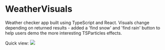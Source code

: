 # WeatherVisuals

Weather checker app built using TypeScript and React. Visuals change depending on returned results - added a 'find snow' and 'find rain' button to help users demo the more interesting TSParticles effects.  

Quick view:
![](https://github.com/vglampard/weather-app/blob/main/weather-api/public/weathervisuals.gif)
